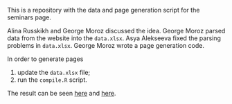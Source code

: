 This is a repository with the data and page generation script for the seminars page.

Alina Russkikh and George Moroz discussed the idea. George Moroz parsed data from the website into the `data.xlsx`. Asya Alekseeva fixed the parsing problems in `data.xlsx`. George Moroz wrote a page generation code.

In order to generate pages

1) update the `data.xlsx` file; 
2) run the `compile.R` script.

The result can be seen [here](https://lingconlab.github.io/seminars_page/result_en.html) and [here](https://lingconlab.github.io/seminars_page/result_ru.html).
